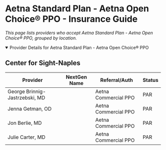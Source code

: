 # Aetna Standard Plan - Aetna Open Choice® PPO - Insurance Guide

*This page lists providers who accept Aetna Standard Plan - Aetna Open Choice® PPO, grouped by location.*

<details open><summary>Provider Details for Aetna Standard Plan - Aetna Open Choice® PPO</summary>

## Center for Sight-Naples

| Provider | NextGen Name | Referral/Auth | Status |
|----------|-------------|--------------|--------|
| George Brinnig-Jastrzebski, MD |  | Aetna Commercial PPO | PAR |
| Jenna Getman, OD |  | Aetna Commercial PPO | PAR |
| Jon Berlie, MD |  | Aetna Commercial PPO | PAR |
| Julie Carter, MD |  | Aetna Commercial PPO | PAR |

</details>

